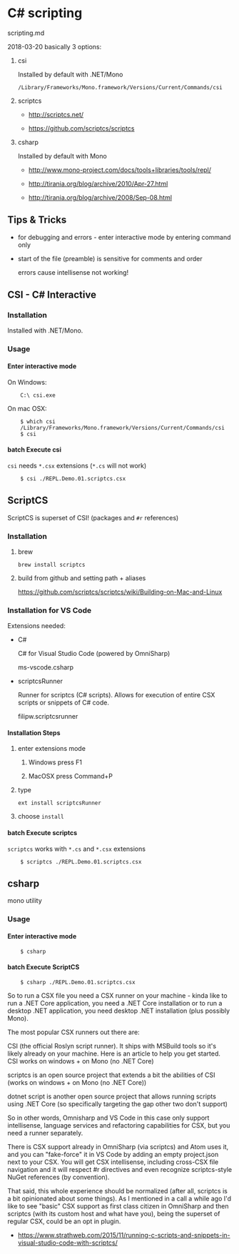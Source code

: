 # C# scripting

scripting.md

2018-03-20 basically 3 options:

1.  csi

    Installed by default with .NET/Mono

    `/Library/Frameworks/Mono.framework/Versions/Current/Commands/csi`

2.  scriptcs

    *   http://scriptcs.net/

    *   https://github.com/scriptcs/scriptcs

3.  csharp

    Installed by default with Mono

    *   http://www.mono-project.com/docs/tools+libraries/tools/repl/

    *   http://tirania.org/blog/archive/2010/Apr-27.html

    *   http://tirania.org/blog/archive/2008/Sep-08.html
    

## Tips & Tricks

*   for debugging and errors - enter interactive mode by entering command only

*   start of the file (preamble) is sensitive for comments and order 

    errors cause intellisense not working!



## CSI - C# Interactive

### Installation

Installed with .NET/Mono.

### Usage

#### Enter interactive mode

On Windows:

```
    C:\ csi.exe
```

On mac OSX:

```
    $ which csi
    /Library/Frameworks/Mono.framework/Versions/Current/Commands/csi
    $ csi
```

#### batch Execute csi

`csi` needs `*.csx` extensions (`*.cs` will not work)

```
    $ csi ./REPL.Demo.01.scriptcs.csx 
```

## ScriptCS

ScriptCS is superset of CSI! (packages and `#r` references)

### Installation

1.  brew

    `brew install scriptcs`

2.  build from github and setting path + aliases

    https://github.com/scriptcs/scriptcs/wiki/Building-on-Mac-and-Linux

### Installation for VS Code

Extensions needed:

*   C#

    C# for Visual Studio Code (powered by OmniSharp)

    ms-vscode.csharp
    
*   scriptcsRunner

    Runner for scriptcs (C# scripts). Allows for execution of entire CSX scripts or 
    snippets of C# code.

    filipw.scriptcsrunner

#### Installation Steps

1.  enter extensions mode

    1.  Windows press F1

    2.  MacOSX press Command+P

2.  type

    `ext install scriptcsRunner`

3.  choose `install`

#### batch Execute scriptcs

`scriptcs` works with `*.cs` and `*.csx` extensions

```
    $ scriptcs ./REPL.Demo.01.scriptcs.csx 
```



## csharp

mono utility

### Usage

#### Enter interactive mode

```
    $ csharp
```

#### batch Execute ScriptCS

```
    $ csharp ./REPL.Demo.01.scriptcs.csx 
```

So to run a CSX file you need a CSX runner on your machine - kinda like to run a 
.NET Core application, you need a .NET Core installation or to run a desktop .NET 
application, you need desktop .NET installation (plus possibly Mono).

The most popular CSX runners out there are:

CSI (the official Roslyn script runner). It ships with MSBuild tools so it's likely 
already on your machine. Here is an article to help you get started. CSI works on 
windows + on Mono (no .NET Core)

scriptcs is an open source project that extends a bit the abilities of CSI (works on 
windows + on Mono (no .NET Core))

dotnet script is another open source project that allows running scripts using .NET Core 
(so specifically targeting the gap other two don't support)

So in other words, Omnisharp and VS Code in this case only support intellisense, language 
services and refactoring capabilities for CSX, but you need a runner separately.


There is CSX support already in OmniSharp (via scriptcs) and Atom uses it, and you can 
"fake-force" it in VS Code by adding an empty project.json next to your CSX. You will get 
CSX intellisense, including cross-CSX file navigation and it will respect #r directives 
and even recognize scriptcs-style NuGet references (by convention).

That said, this whole experience should be normalized (after all, scriptcs is a bit 
opinionated about some things). As I mentioned in a call a while ago I'd like to see 
"basic" CSX support as first class citizen in OmniSharp and then scriptcs (with its custom 
host and what have you), being the superset of regular CSX, could be an opt in plugin.


*   https://www.strathweb.com/2015/11/running-c-scripts-and-snippets-in-visual-studio-code-with-scriptcs/

